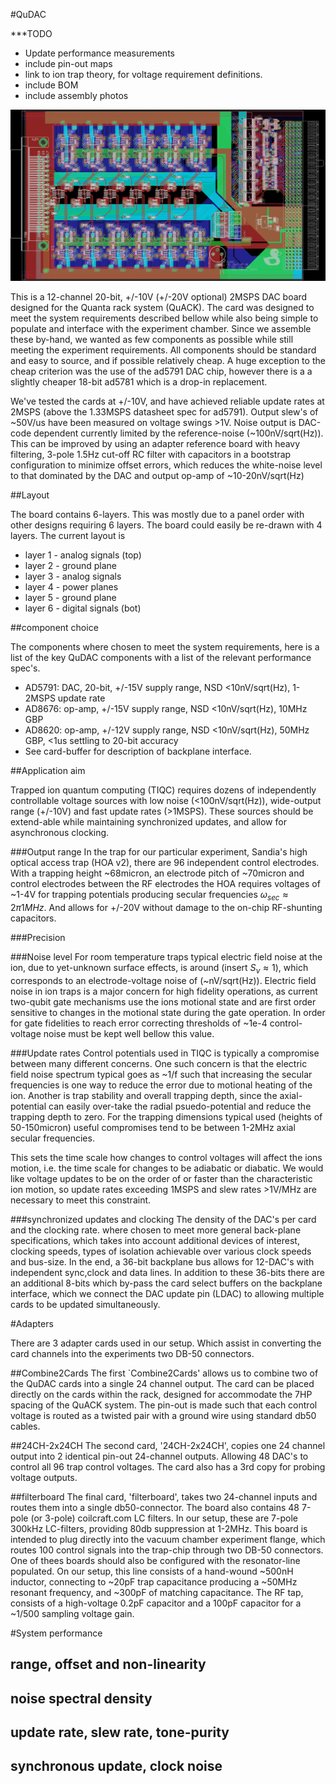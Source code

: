 #QuDAC

***TODO
+	Update performance measurements
+	include pin-out maps
+	link to ion trap theory, for voltage requirement definitions. 
+	include BOM
+	include assembly photos


![QuDAC](images/QuDACBrd.png)

This is a 12-channel 20-bit, +/-10V (+/-20V optional) 2MSPS DAC board designed for the Quanta rack system (QuACK). The card was designed to meet the system requirements described bellow while also being simple to populate and interface with the experiment chamber. Since we assemble these by-hand, we wanted as few components as possible while still meeting the experiment requirements. All components should be standard and easy to source, and if possible relatively cheap. A huge exception to the cheap criterion was the use of the ad5791 DAC chip, however there is a a slightly cheaper 18-bit ad5781 which is a drop-in replacement. 

We've tested the cards at +/-10V, and have achieved reliable update rates at 2MSPS (above the 1.33MSPS datasheet spec for ad5791). Output slew's of ~50V/us have been measured on voltage swings >1V. Noise output is DAC-code dependent currently limited by the reference-noise (~100nV/sqrt(Hz)). This can be improved by using an adapter reference board with heavy filtering, 3-pole 1.5Hz cut-off RC filter with capacitors in a bootstrap configuration to minimize offset errors, which reduces the white-noise level to that dominated by the DAC and output op-amp of ~10-20nV/sqrt(Hz)


##Layout 

The board contains 6-layers. This was mostly due to a panel order with other designs requiring 6 layers. The board could easily be re-drawn with 4 layers.
The current layout is 

+	layer 1 - analog signals (top)
+	layer 2 - ground plane
+	layer 3 - analog signals
+	layer 4 - power planes
+	layer 5 - ground plane
+	layer 6 - digital signals (bot)


##component choice

The components where chosen to meet the system requirements, here is a list of the key QuDAC components with a list of the relevant performance spec's.

+	AD5791: DAC, 20-bit, +/-15V supply range, NSD <10nV/sqrt(Hz), 1-2MSPS update rate
+	AD8676: op-amp, +/-15V supply range, NSD <10nV/sqrt(Hz), 10MHz GBP
+	AD8620: op-amp, +/-12V supply range, NSD <10nV/sqrt(Hz), 50MHz GBP, <1us settling to 20-bit accuracy
+	See card-buffer for description of backplane interface.


##Application aim 

Trapped ion quantum computing (TIQC) requires dozens of independently controllable voltage sources with low noise (<100nV/sqrt(Hz)), wide-output range (+/-10V) and fast update rates (>1MSPS). These sources should be extend-able while maintaining synchronized updates, and allow for asynchronous clocking. 





###Output range
In the trap for our particular experiment, Sandia's high optical access trap (HOA v2), there are 96 independent control electrodes. With a trapping height ~68micron, an electrode pitch of ~70micron and control electrodes between the RF electrodes the HOA requires voltages of ~1-4V for trapping potentials producing secular frequencies $\omega_{sec} \approx 2\pi 1MHz$. And allows for +/-20V without damage to the on-chip RF-shunting capacitors. 

###Precision




###Noise level
For room temperature traps typical electric field noise at the ion, due to yet-unknown surface effects, is around (insert $S_{\nu} \approx 1$), which corresponds to an electrode-voltage noise of (~nV/sqrt(Hz)). Electric field noise in ion traps is a major concern for high fidelity operations, as current two-qubit gate mechanisms use the ions motional state and are first order sensitive to changes in the motional state during the gate operation. In order for gate fidelities to reach error correcting thresholds of ~1e-4 control-voltage noise must be kept well bellow this value. 

###Update rates
Control potentials used in TIQC is typically a compromise between many different concerns. One such concern is that the electric field noise spectrum typical goes as ~1/f such that increasing the secular frequencies is one way to reduce the error due to motional heating of the ion. Another is trap stability and overall trapping depth, since the axial-potential can easily over-take the radial psuedo-potential and reduce the trapping depth to zero. For the trapping dimensions typical used (heights of 50-150micron) useful compromises tend to be between 1-2MHz axial secular frequencies. 

This sets the time scale how changes to control voltages will affect the ions motion, i.e. the time scale for changes to be adiabatic or diabatic. We would like voltage updates to be on the order of or faster than the characteristic ion motion, so update rates exceeding 1MSPS and slew rates >1V/MHz are necessary to meet this constraint. 

###synchronized updates and clocking
The density of the DAC's per card and the clocking rate. where chosen to meet more general back-plane specifications, which takes into account additional devices of interest, clocking speeds, types of isolation achievable over various clock speeds and bus-size. In the end, a 36-bit backplane bus allows for 12-DAC's with independent sync,clock and data lines. In addition to these 36-bits there are an additional 8-bits which by-pass the card select buffers on the backplane interface, which we connect the DAC update pin (LDAC) to allowing multiple cards to be updated simultaneously. 



#Adapters 

There are 3 adapter cards used in our setup. Which assist in converting the card channels into the experiments two DB-50 connectors. 

##Combine2Cards
The first `Combine2Cards' allows us to combine two of the QuDAC cards into a single 24 channel output. The card can be placed directly on the cards within the rack, designed for accommodate the 7HP spacing of the QuACK system. The pin-out is made such that each control voltage is routed as a twisted pair with a ground wire using standard db50 cables. 

##24CH-2x24CH
The second card, '24CH-2x24CH', copies one 24 channel output into 2 identical pin-out 24-channel outputs. Allowing 48 DAC's to control all 96 trap control voltages. The card also has a 3rd copy for probing voltage outputs.

##filterboard
The final card, 'filterboard', takes two 24-channel inputs and routes them into a single db50-connector. The board also contains 48 7-pole (or 3-pole) coilcraft.com LC filters. In our setup, these are 7-pole 300kHz LC-filters, providing 80db suppression at 1-2MHz. This board is intended to plug directly into the vacuum chamber experiment flange, which routes 100 control signals into the trap-chip through two DB-50 connectors. One of thees boards should also be configured with the resonator-line populated. On our setup, this line consists of a hand-wound ~500nH inductor, connecting to ~20pF trap capacitance producing a ~50MHz resonant frequency, and ~300pF of matching capacitance. The RF tap, consists of a high-voltage 0.2pF capacitor and a 100pF capacitor for a ~1/500 sampling voltage gain. 


#System performance


## range, offset and non-linearity

## noise spectral density

## update rate, slew rate, tone-purity

## synchronous update, clock noise


